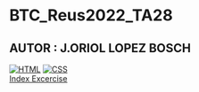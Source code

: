 # BTC_Reus2022_TA28
## AUTOR : J.ORIOL LOPEZ BOSCH

[![HTML](https://img.shields.io/badge/HTML-%20-orange)]()
[![CSS](https://img.shields.io/badge/CSS-%20-blue)]()
<br>
[Index Excercise](https://github.com/mednologic/UD28BTC_Reus2022_TA28/blob/main/TA28/index.html)
